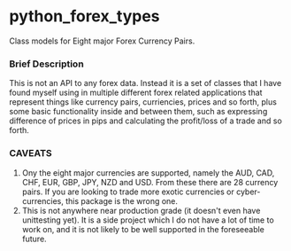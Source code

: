 # python_forex_types
Class models for Eight major Forex Currency Pairs.

### Brief Description
This is not an API to any forex data. Instead it is a set of classes that I have found myself using in multiple different forex related applications that represent things like currency pairs, curriencies, prices and so forth, plus some basic functionality inside and between them, such as expressing difference of prices in pips and calculating the profit/loss of a trade and so forth.

### CAVEATS
1) Ony the eight major currencies are supported, namely the AUD, CAD, CHF, EUR, GBP, JPY, NZD and USD. From these there are 28 currency pairs. If you are looking to trade more exotic currencies or cyber-currencies, this package is the wrong one.
2) This is not anywhere near production grade (it doesn't even have unittesting yet). It is a side project which I do not have a lot of time to work on, and it is not likely to be well supported in the foreseeable future.
